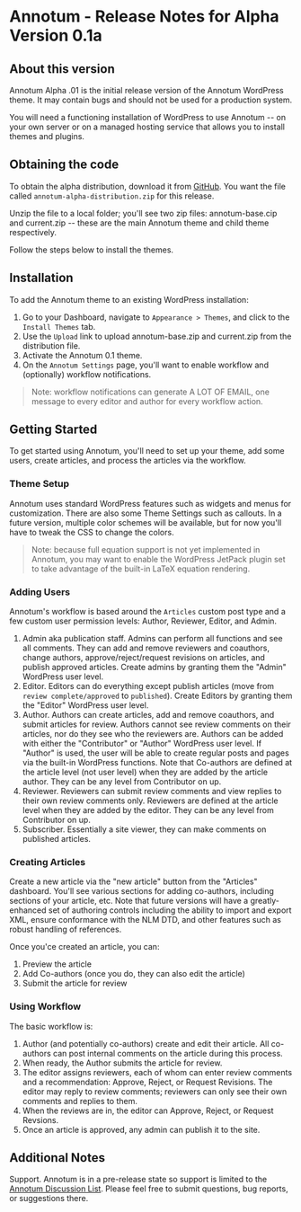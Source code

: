# Annotum - Release Notes for Alpha Version 0.1a

## About this version

Annotum Alpha .01 is the initial release version of the Annotum WordPress theme.  It may contain bugs and should not be used for a production system.

You will need a functioning installation of WordPress to use Annotum -- on your own server or on a managed hosting service that allows you to install themes and plugins.  

## Obtaining the code

To obtain the alpha distribution, download it from [GitHub](https://github.com/Annotum/Annotum/downloads). You want the file called `annotum-alpha-distribution.zip` for this release.

Unzip the file to a local folder; you'll see two zip files: annotum-base.cip and current.zip -- these are the main Annotum theme and child theme respectively.

Follow the steps below to install the themes.

## Installation

To add the Annotum theme to an existing WordPress installation:

1. Go to your Dashboard, navigate to `Appearance > Themes`, and click to the `Install Themes` tab.
2. Use the `Upload` link to upload annotum-base.zip and current.zip from the distribution file.
3. Activate the Annotum 0.1 theme. 
4. On the `Annotum Settings` page, you'll want to enable workflow and (optionally) workflow notifications.

> Note: workflow notifications can generate A LOT OF EMAIL, one message to every editor and author for every workflow action. 

## Getting Started

To get started using Annotum, you'll need to set up your theme, add some users, create articles, and process the articles via the workflow.

### Theme Setup

Annotum uses standard WordPress features such as widgets and menus for customization.  There are also some Theme Settings such as callouts.  In a future version, multiple color schemes will be available, but for now you'll have to tweak the CSS to change the colors.

> Note: because full equation support is not yet implemented in Annotum, you may want to enable the WordPress JetPack plugin set to take advantage of the built-in LaTeX equation rendering.

### Adding Users

Annotum's workflow is based around the `Articles` custom post type and a few custom user permission levels: Author, Reviewer, Editor, and Admin. 

1. Admin aka publication staff.  Admins can perform all functions and see all comments.  They can add and remove reviewers and coauthors, change authors, approve/reject/request revisions on articles, and publish approved articles.  Create admins by granting them the "Admin"  WordPress user level.
2. Editor.  Editors can do everything except publish articles (move from `review complete/approved` to `published`). Create Editors by granting them the "Editor" WordPress user level.
3. Author.  Authors can create articles, add and remove coauthors, and submit articles for review. Authors cannot see review comments on their articles, nor do they see who the reviewers are.  Authors can be added with either the "Contributor" or "Author" WordPress user level.  If "Author" is used, the user will be able to create regular posts and pages via the built-in WordPress functions.  Note that Co-authors are defined at the article level (not user level) when they are added by the article author. They can be any level from Contributor on up.
4. Reviewer. Reviewers can submit review comments and view replies to their own review comments only. Reviewers are defined at the article level when they are added by the editor. They can be any level from Contributor on up. 
5. Subscriber.  Essentially a site viewer, they can make comments on published articles.

### Creating Articles

Create a new article via the "new article" button from the "Articles" dashboard.  You'll see various sections for adding co-authors, including sections of your article, etc.  Note that future versions will have a greatly-enhanced set of authoring controls including the ability to import and export XML, ensure conformance with the NLM DTD, and other features such as robust handling of references.

Once you'ce created an article, you can:

1. Preview the article
2. Add Co-authors (once you do, they can also edit the article)
3. Submit the article for review

### Using Workflow 

The basic workflow is:
1. Author (and potentially co-authors) create and edit their article.  All co-authors can post internal comments on the article during this process.
2. When ready, the Author submits the article for review. 
3. The editor assigns reviewers, each of whom can enter review comments and a recommendation: Approve, Reject, or Request Revisions.  The editor may reply to review comments; reviewers can only see their own comments and replies to them.
4. When the reviews are in, the editor can Approve, Reject, or Request Revsions. 
5. Once an article is approved, any admin can publish it to the site.

## Additional Notes

Support.  Annotum is in a pre-release state so support is limited to the [Annotum Discussion List](https://groups.google.com/group/annotum). Please feel free to submit questions, bug reports, or suggestions there.


